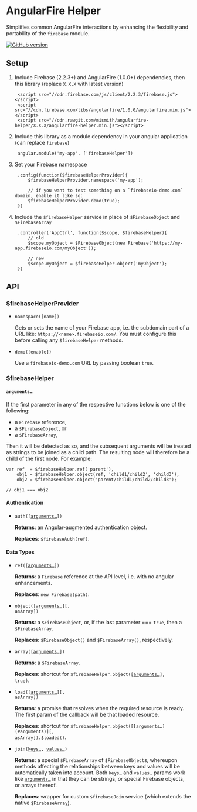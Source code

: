 # AngularFire Helper

Simplifies common AngularFire interactions by enhancing the flexibility and portability of the `firebase` module.

[![GitHub version](https://badge.fury.io/gh/mismith%2Fangularfire-helper.svg)](http://badge.fury.io/gh/mismith%2Fangularfire-helper)

## Setup

1. Include Firebase (2.2.3+) and AngularFire (1.0.0+) dependencies, then this library (replace `X.X.X` with latest version)

        <script src="//cdn.firebase.com/js/client/2.2.3/firebase.js"></script>
        <script src="//cdn.firebase.com/libs/angularfire/1.0.0/angularfire.min.js"></script>
        <script src="//cdn.rawgit.com/mismith/angularfire-helper/X.X.X/angularfire-helper.min.js"></script>

2. Include this library as a module dependency in your angular application (can replace `firebase`)

        angular.module('my-app', ['firebaseHelper'])

3. Set your Firebase namespace

        .config(function($firebaseHelperProvider){
        	$firebaseHelperProvider.namespace('my-app');

        	// if you want to test something on a `firebaseio-demo.com` domain, enable it like so:
        	$firebaseHelperProvider.demo(true);
        })

4. Include the `$firebaseHelper` service in place of `$FirebaseObject` and `$FirebaseArray`

        .controller('AppCtrl', function($scope, $firebaseHelper){
            // old
            $scope.myObject = $FirebaseObject(new Firebase('https://my-app.firebaseio.com/myObject'));

            // new
        	$scope.myObject = $firebaseHelper.object('myObject');
        })



## API

### $firebaseHelperProvider

* `namespace([name])`

    Gets or sets the name of your Firebase app, i.e. the subdomain part of a URL like: `https://<name>.firebaseio.com/`. You must configure this before calling any `$firebaseHelper` methods.

* `demo([enable])`

    Use a `firebaseio-demo.com` URL by passing boolean `true`.



### $firebaseHelper

<a name="arguments"></a>
#### `arguments…`

If the first parameter in any of the respective functions below is one of the following:

* a `Firebase` reference,
* a `$FirebaseObject`, or
* a `$FirebaseArray`,

Then it will be detected as so, and the subsequent arguments will be treated as strings to be joined as a child path. The resulting node will therefore be a child of the first node. For example:

    var ref  = $firebaseHelper.ref('parent'),
    	obj1 = $firebaseHelper.object(ref, 'child1/child2', 'child3'),
    	obj2 = $firebaseHelper.object('parent/child1/child2/child3');

    // obj1 === obj2


#### Authentication

* <code>auth([[arguments…](#arguments)])</code>

    **Returns**: an Angular-augmented authentication object.

    **Replaces**: `$firebaseAuth(ref)`.


#### Data Types

* <code>ref([[arguments…](#arguments)])</code>

    **Returns**: a `Firebase` reference at the API level, i.e. with no angular enhancements.

    **Replaces**: `new Firebase(path)`.


* <code>object([[arguments…](#arguments)][, asArray])</code>

    **Returns**: a `$FirebaseObject`, or, if the last parameter === `true`, then a `$FirebaseArray`.

    **Replaces**: `$FirebaseObject()` and `$FirebaseArray()`, respectively.


* <code>array([[arguments…](#arguments)])</code>

    **Returns**: a `$FirebaseArray`.

    **Replaces**: shortcut for <code>$firebaseHelper.object([[arguments…](#arguments)], true)</code>.


* <code>load([[arguments…](#arguments)][, asArray])</code>

    **Returns**: a promise that resolves when the required resource is ready. The first param of the callback will be that loaded resource.

    **Replaces**: shortcut for <code>$firebaseHelper.object([[arguments…](#arguments)][, asArray]).$loaded()</code>.


* <code>join([keys…](#arguments), [values…](#arguments))</code>

    **Returns**: a special `$FirebaseArray` of `$FirebaseObject`s, whereupon methods affecting the relationships between keys and values will be automatically taken into account. Both `keys…` and `values…` params work like <code>[arguments…](#arguments)</code> in that they can be strings, or special Firebase objects, or arrays thereof.

    **Replaces**: wrapper for custom `$firebaseJoin` service (which extends the native `$FirebaseArray`).
